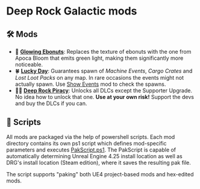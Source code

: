 # Deep Rock Galactic mods

## 🛠 Mods
- 🥜 [**Glowing Ebonuts**](build/Glowing%20Ebonuts%20-%20V1.0%20_P.pak): Replaces the texture of ebonuts with the one from Apoca Bloom that emits green light, making them significantly more noticeable.
- 🍀 [**Lucky Day**](build/Lucky%20Day%20-%20V1.0%20_P.pak): Guarantees spawn of *Machine Events*, *Cargo Crates* and *Lost Loot Packs* on any map. In rare occasions the events might not actually spawn. Use [Show Events](https://github.com/ArcticEcho/DRG-Mods/blob/main/Quality%20of%20Life/HUD/README.md#show-events---v111) mod to check the spawns.
- 🏴‍☠️ [**Deep Rock Piracy**](build/Deep%20Rock%20Piracy%20-%20V1.0%20_P.pak): Unlocks all DLCs except the Supporter Upgrade. No idea how to unlock that one. **Use at your own risk!** Support the devs and buy the DLCs if you can.

## 📜 Scripts
All mods are packaged via the help of powershell scripts. Each mod directory contains its own ps1 script which defines mod-specific parameters and executes [PakScript.ps1](./PakScript.ps1). The PakScript is capable of automatically determining Unreal Engine 4.25 install location as well as DRG's install location (Steam edition), where it saves the resulting pak file.

The script supports "paking" both UE4 project-based mods and hex-edited mods.
